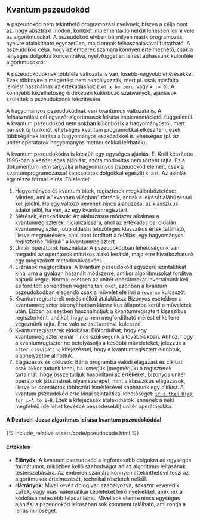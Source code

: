 ## Kvantum pszeudokód

A pszeudokód nem tekinthető programozási nyelvnek, hiszen a célja pont az, hogy absztrakt módon, konkrét implementáció nélkül lehessen leírni vele az algoritmusokat. A pszeudokód elvben bármilyen másik programozási nyelvre átalakítható egyszerűen, majd annak felhasználásával futtatható. A pszeudókód célja, hogy az emberek számára könnyen értelmezhető, csak a lényeges dolgokra koncentrálva, nyelvfüggetlen leírást adhassunk különféle algoritmusokról.

A pszeudokódoknak többféle változata is van, kisebb-nagyobb eltérésekkel. Ezek többnyire a megértést nem akadályozzák, mert pl. csak másfajta jelölést használnak az értékadáshoz (`let x be zero`, vagy `x := 0`). A könnyebb kezelhetőség érdekében különböző szabványok, ajánlások születtek a pszeudokódok készítésére.

A hagyományos pszeudokódnak van kvantumos változata is. A felhasználási cél egyező: algoritmusok leírása implementációtól függetlenül. A kvantum pszeudokód nem sokban különbözik a hagyományostól, mert bár sok új funkciót lehetséges kvantum programokkal elkészíteni, ezek többségének leírása a hagyományos eszközökkel is lehetséges (pl. az unitér operátorok hagyományos metódusokkal leírhatók).

A kvantum pszeudokódra is készült egy egységes ajánlás. E. Knill készítette 1996-ban a kezdetleges ajánlást, azóta módosítás nem történt rajta. Ez a dokumentum nem tárgyalja a hagyományos pszeudokód elemeit, csak a kvantumprogramozással kapcsolatos dolgokkal egészíti ki azt. Az ajánlás egy része formai leírás. Fő elemei:

1. Hagyományos és kvantum bitek, regiszterek megkülönböztetése: Minden, ami a "kvantum világban" történik, annak a leírását aláhúzással kell jelölni. Ha egy változó nevének nincs aláhúzása, az klasszikus adatot jelöl, ha van, az egy kvantumregisztert.
2. Mérések, értékadások: Az aláhúzásos módszer alkalmas a kvantumregiszterek inicializálására, ahol az értékadás bal oldalán kvantumregiszter, jobb oldalán tetszőleges klasszikus érték található, illetve megmérésére, ahol pont fordított a felállás, egy hagyományos regiszterbe "kiírjuk" a kvantumregisztert.
3. Unitér operátorok használata: A pszeudokódban lehetőségünk van megadni az operátorok mátrixos alakú leírását, majd erre hivatkozhatunk egy megszokott metódushívásként.
4. Eljárások megfordítása: A kvantum pszeudokód egyszerű szintaktikát kínál arra a gyakran használt módszerre, amikor algoritmusokat fordítva hajtunk végre. Normál esetben az unitér operátorokat invertálnunk kell, és fordított sorrendben végrehajtani őket, azonban a kvantum pszeudokódban elegendő csak a művelet elé írni a `reverse` kulcsszót.
5. Kvantumregiszterek mérés nélkül átalakítása: Bizonyos esetekben a kvantumregiszter bizonyíthatóan klasszikus állapotba kerül a műveletek után. Ebben az esetben használhatjuk a kvantumregisztert klasszikus regiszterként, anélkül, hogy a nem megfordítható mérést el kellene végeznünk rajta. Erre való az `isClassical` kulcsszó.
6. Kvantumregiszterek eldobása: Előfordulhat, hogy egy kvantumregiszterre már nincs szükségünk a továbbiakban. Ahhoz, hogy a kvantumregiszter ne befolyásolja a későbbi műveleteket, jelezzük a `after dissipating` kifejezéssel, hogy a kvantumregisztert eldobtuk, alaphelyzetbe állítottuk.
7. Elágazások és ciklusok: Bár a programba valódi elágazást és ciklust csak akkor tudunk tenni, ha ismerjük (megmérjük) a regiszterek tartalmát, hogy össze tudjuk hasonlítani az értékeket, bizonyos unitér operátorok játszhatnak olyan szerepet, mint a klasszikus elágazások, illetve az operátorok többszöri ismétlésével kaphatunk egy ciklust. A kvantum pszeudokód erre kínál szintaktikai lehetőséget: <ins>`if a then U(a)`</ins>, `for i=A to i=B`. Ezek a kifejezések átalakíthatók lennének a neki megfelelő (de lehet kevésbé beszédesebb) unitér operátorokká.

#### A Deutsch–Jozsa algoritmus leírása kvantum pszeudokóddal
{% include_relative assets/code/pseudocode.html %}

#### Értékelés
- **Előnyök:** A kvantum psezudokód a legfontosabb dolgokra ad egységes formátumot, miközben kellő szabadságot ad az algoritmus leírásának testerszabására. Az emberek számára könnyen áttekinthetővé teszi az algoritmusok értelmezését, technikai részletek nélkül.
- **Hátrányok:** Mivel kevés dolog van szabályozva, sokszor keveredik LaTeX, vagy más matematikai képleteket leíró nyelvekkel, amiknek a kódolása nehezebb feladat lehet. Mivel sok elemre nincs egységes ajánlás, a pszeudokód leírásában sok komment található, ami rontja a leírás minőségét.
